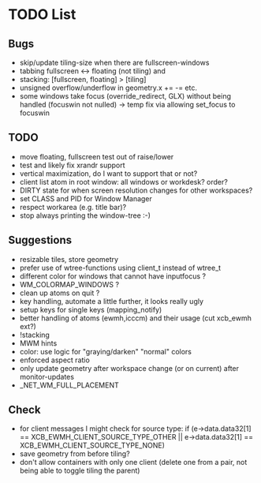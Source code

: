 # TODO List

## Bugs
 * skip/update tiling-size when there are fullscreen-windows
 * tabbing fullscreen <-> floating (not tiling) and
 * stacking: [fullscreen, floating] > [tiling]
 * unsigned overflow/underflow in geometry.x += -= etc.
 * some windows take focus (override_redirect, GLX) without being handled (focuswin not nulled)
   -> temp fix via allowing set_focus to focuswin

## TODO
 * move floating, fullscreen test out of raise/lower
 * test and likely fix xrandr support
 * vertical maximization, do I want to support that or not?
 * client list atom in root window: all windows or workdesk? order?
 * DIRTY state for when screen resolution changes for other workspaces?
 * set CLASS and PID for Window Manager
 * respect workarea (e.g. title bar)?
 * stop always printing the window-tree :-)

## Suggestions
 * resizable tiles, store geometry
 * prefer use of wtree-functions using client_t instead of wtree_t 
 * different color for windows that cannot have inputfocus ?
 * WM_COLORMAP_WINDOWS ?
 * clean up atoms on quit ?
 * key handling, automate a little further, it looks really ugly
 * setup keys for single keys (mapping_notify)
 * better handling of atoms (ewmh,icccm) and their usage (cut xcb_ewmh ext?)
 * !stacking
 * MWM hints
 * color: use logic for "graying/darken" "normal" colors
 * enforced aspect ratio
 * only update geometry after workspace change (or on current) after monitor-updates
 * _NET_WM_FULL_PLACEMENT

## Check
 * for client messages I might check for source type:
	if (e->data.data32[1] == XCB_EWMH_CLIENT_SOURCE_TYPE_OTHER
		|| e->data.data32[1] == XCB_EWMH_CLIENT_SOURCE_TYPE_NONE)
 * save geometry from before tiling?
 * don't allow containers with only one client (delete one from a pair, not being able to toggle tiling the parent)
